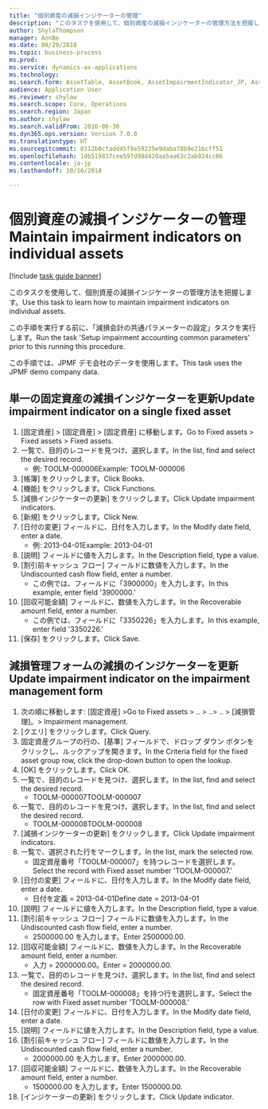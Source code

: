 ```yaml
--- 
title: "個別資産の減損インジケーターの管理"
description: "このタスクを使用して、個別資産の減損インジケーターの管理方法を把握します。"
author: ShylaThompson
manager: AnnBe
ms.date: 08/29/2018
ms.topic: business-process
ms.prod: 
ms.service: dynamics-ax-applications
ms.technology: 
ms.search.form: AssetTable, AssetBook, AssetImpairmentIndicator_JP, AssetImpairmentReview_JP, SysQueryForm
audience: Application User
ms.reviewer: shylaw
ms.search.scope: Core, Operations
ms.search.region: Japan
ms.author: shylaw
ms.search.validFrom: 2016-06-30
ms.dyn365.ops.version: Version 7.0.0
ms.translationtype: HT
ms.sourcegitcommit: 0312b8cfadd45f8e59225e9daba78b9e216cff51
ms.openlocfilehash: 1db519837cee597d98d420aa5aa63c2ab924cc06
ms.contentlocale: ja-jp
ms.lasthandoff: 10/16/2018

---
```

# <a name="maintain-impairment-indicators-on-individual-assets"></a><span data-ttu-id="95ff3-103">個別資産の減損インジケーターの管理</span><span class="sxs-lookup"><span data-stu-id="95ff3-103">Maintain impairment indicators on individual assets</span></span>

[!include [task guide banner](../../includes/task-guide-banner.md)]

<span data-ttu-id="95ff3-104">このタスクを使用して、個別資産の減損インジケーターの管理方法を把握します。</span><span class="sxs-lookup"><span data-stu-id="95ff3-104">Use this task to learn how to maintain impairment indicators on individual assets.</span></span>



<span data-ttu-id="95ff3-105">この手順を実行する前に、「減損会計の共通パラメーターの設定」タスクを実行します。</span><span class="sxs-lookup"><span data-stu-id="95ff3-105">Run the task 'Setup impairment accounting common parameters' prior to this running this procedure.</span></span> 



<span data-ttu-id="95ff3-106">この手順では、JPMF デモ会社のデータを使用します。</span><span class="sxs-lookup"><span data-stu-id="95ff3-106">This task uses the JPMF demo company data.</span></span>


## <a name="update-impairment-indicator-on-a-single-fixed-asset"></a><span data-ttu-id="95ff3-107">単一の固定資産の減損インジケーターを更新</span><span class="sxs-lookup"><span data-stu-id="95ff3-107">Update impairment indicator on a single fixed asset</span></span>
1. <span data-ttu-id="95ff3-108">[固定資産] > [固定資産] > [固定資産] に移動します。</span><span class="sxs-lookup"><span data-stu-id="95ff3-108">Go to Fixed assets > Fixed assets > Fixed assets.</span></span>
2. <span data-ttu-id="95ff3-109">一覧で、目的のレコードを見つけ、選択します。</span><span class="sxs-lookup"><span data-stu-id="95ff3-109">In the list, find and select the desired record.</span></span>
    * <span data-ttu-id="95ff3-110">例: TOOLM-000006</span><span class="sxs-lookup"><span data-stu-id="95ff3-110">Example: TOOLM-000006</span></span>  
3. <span data-ttu-id="95ff3-111">[帳簿] をクリックします。</span><span class="sxs-lookup"><span data-stu-id="95ff3-111">Click Books.</span></span>
4. <span data-ttu-id="95ff3-112">[機能] をクリックします。</span><span class="sxs-lookup"><span data-stu-id="95ff3-112">Click Functions.</span></span>
5. <span data-ttu-id="95ff3-113">[減損インジケーターの更新] をクリックします。</span><span class="sxs-lookup"><span data-stu-id="95ff3-113">Click Update impairment indicators.</span></span>
6. <span data-ttu-id="95ff3-114">[新規] をクリックします。</span><span class="sxs-lookup"><span data-stu-id="95ff3-114">Click New.</span></span>
7. <span data-ttu-id="95ff3-115">[日付の変更] フィールドに、日付を入力します。</span><span class="sxs-lookup"><span data-stu-id="95ff3-115">In the Modify date field, enter a date.</span></span>
    * <span data-ttu-id="95ff3-116">例: 2013-04-01</span><span class="sxs-lookup"><span data-stu-id="95ff3-116">Example: 2013-04-01</span></span>  
8. <span data-ttu-id="95ff3-117">[説明] フィールドに値を入力します。</span><span class="sxs-lookup"><span data-stu-id="95ff3-117">In the Description field, type a value.</span></span>
9. <span data-ttu-id="95ff3-118">[割引前キャッシュ フロー] フィールドに数値を入力します。</span><span class="sxs-lookup"><span data-stu-id="95ff3-118">In the Undiscounted cash flow field, enter a number.</span></span>
    * <span data-ttu-id="95ff3-119">この例では、フィールドに「3900000」を入力します。</span><span class="sxs-lookup"><span data-stu-id="95ff3-119">In this example, enter field '3900000.'</span></span>  
10. <span data-ttu-id="95ff3-120">[回収可能金額] フィールドに、数値を入力します。</span><span class="sxs-lookup"><span data-stu-id="95ff3-120">In the Recoverable amount field, enter a number.</span></span>
    * <span data-ttu-id="95ff3-121">この例では、フィールドに「3350226」を入力します。</span><span class="sxs-lookup"><span data-stu-id="95ff3-121">In this example, enter field '3350226.'</span></span>  
11. <span data-ttu-id="95ff3-122">[保存] をクリックします。</span><span class="sxs-lookup"><span data-stu-id="95ff3-122">Click Save.</span></span>

## <a name="update-impairment-indicator-on-the-impairment-management-form"></a><span data-ttu-id="95ff3-123">減損管理フォームの減損のインジケーターを更新</span><span class="sxs-lookup"><span data-stu-id="95ff3-123">Update impairment indicator on the impairment management form</span></span>
1. <span data-ttu-id="95ff3-124">次の順に移動します: [固定資産] ></span><span class="sxs-lookup"><span data-stu-id="95ff3-124">Go to Fixed assets > ..</span></span> <span data-ttu-id="95ff3-125">> ..</span><span class="sxs-lookup"><span data-stu-id="95ff3-125">> ..</span></span> <span data-ttu-id="95ff3-126">> [減損管理]。</span><span class="sxs-lookup"><span data-stu-id="95ff3-126">> Impairment management.</span></span>
2. <span data-ttu-id="95ff3-127">[クエリ] をクリックします。</span><span class="sxs-lookup"><span data-stu-id="95ff3-127">Click Query.</span></span>
3. <span data-ttu-id="95ff3-128">固定資産グループの行の、[基準] フィールドで、ドロップ ダウン ボタンをクリックし、ルックアップを開きます。</span><span class="sxs-lookup"><span data-stu-id="95ff3-128">In the Criteria field for the fixed asset group row, click the drop-down button to open the lookup.</span></span>
4. <span data-ttu-id="95ff3-129">[OK] をクリックします。</span><span class="sxs-lookup"><span data-stu-id="95ff3-129">Click OK.</span></span>
5. <span data-ttu-id="95ff3-130">一覧で、目的のレコードを見つけ、選択します。</span><span class="sxs-lookup"><span data-stu-id="95ff3-130">In the list, find and select the desired record.</span></span>
    * <span data-ttu-id="95ff3-131">TOOLM-000007</span><span class="sxs-lookup"><span data-stu-id="95ff3-131">TOOLM-000007</span></span>  
6. <span data-ttu-id="95ff3-132">一覧で、目的のレコードを見つけ、選択します。</span><span class="sxs-lookup"><span data-stu-id="95ff3-132">In the list, find and select the desired record.</span></span>
    * <span data-ttu-id="95ff3-133">TOOLM-000008</span><span class="sxs-lookup"><span data-stu-id="95ff3-133">TOOLM-000008</span></span>  
7. <span data-ttu-id="95ff3-134">[減損インジケーターの更新] をクリックします。</span><span class="sxs-lookup"><span data-stu-id="95ff3-134">Click Update impairment indicators.</span></span>
8. <span data-ttu-id="95ff3-135">一覧で、選択された行をマークします。</span><span class="sxs-lookup"><span data-stu-id="95ff3-135">In the list, mark the selected row.</span></span>
    * <span data-ttu-id="95ff3-136">固定資産番号「TOOLM-000007」を持つレコードを選択します。</span><span class="sxs-lookup"><span data-stu-id="95ff3-136">Select the record with Fixed asset number 'TOOLM-000007.'</span></span>  
9. <span data-ttu-id="95ff3-137">[日付の変更] フィールドに、日付を入力します。</span><span class="sxs-lookup"><span data-stu-id="95ff3-137">In the Modify date field, enter a date.</span></span>
    * <span data-ttu-id="95ff3-138">日付を定義 = 2013-04-01</span><span class="sxs-lookup"><span data-stu-id="95ff3-138">Define date = 2013-04-01</span></span>  
10. <span data-ttu-id="95ff3-139">[説明] フィールドに値を入力します。</span><span class="sxs-lookup"><span data-stu-id="95ff3-139">In the Description field, type a value.</span></span>
11. <span data-ttu-id="95ff3-140">[割引前キャッシュ フロー] フィールドに数値を入力します。</span><span class="sxs-lookup"><span data-stu-id="95ff3-140">In the Undiscounted cash flow field, enter a number.</span></span>
    * <span data-ttu-id="95ff3-141">2500000.00 を入力します。</span><span class="sxs-lookup"><span data-stu-id="95ff3-141">Enter 2500000.00.</span></span>  
12. <span data-ttu-id="95ff3-142">[回収可能金額] フィールドに、数値を入力します。</span><span class="sxs-lookup"><span data-stu-id="95ff3-142">In the Recoverable amount field, enter a number.</span></span>
    * <span data-ttu-id="95ff3-143">入力 = 2000000.00。</span><span class="sxs-lookup"><span data-stu-id="95ff3-143">Enter = 2000000.00.</span></span>  
13. <span data-ttu-id="95ff3-144">一覧で、目的のレコードを見つけ、選択します。</span><span class="sxs-lookup"><span data-stu-id="95ff3-144">In the list, find and select the desired record.</span></span>
    * <span data-ttu-id="95ff3-145">固定資産番号「TOOLM-000008」を持つ行を選択します。</span><span class="sxs-lookup"><span data-stu-id="95ff3-145">Select the row with Fixed asset number 'TOOLM-000008.'</span></span>  
14. <span data-ttu-id="95ff3-146">[日付の変更] フィールドに、日付を入力します。</span><span class="sxs-lookup"><span data-stu-id="95ff3-146">In the Modify date field, enter a date.</span></span>
15. <span data-ttu-id="95ff3-147">[説明] フィールドに値を入力します。</span><span class="sxs-lookup"><span data-stu-id="95ff3-147">In the Description field, type a value.</span></span>
16. <span data-ttu-id="95ff3-148">[割引前キャッシュ フロー] フィールドに数値を入力します。</span><span class="sxs-lookup"><span data-stu-id="95ff3-148">In the Undiscounted cash flow field, enter a number.</span></span>
    * <span data-ttu-id="95ff3-149">2000000.00 を入力します。</span><span class="sxs-lookup"><span data-stu-id="95ff3-149">Enter 2000000.00.</span></span>  
17. <span data-ttu-id="95ff3-150">[回収可能金額] フィールドに、数値を入力します。</span><span class="sxs-lookup"><span data-stu-id="95ff3-150">In the Recoverable amount field, enter a number.</span></span>
    * <span data-ttu-id="95ff3-151">1500000.00 を入力します。</span><span class="sxs-lookup"><span data-stu-id="95ff3-151">Enter 1500000.00.</span></span>  
18. <span data-ttu-id="95ff3-152">[インジケーターの更新] をクリックします。</span><span class="sxs-lookup"><span data-stu-id="95ff3-152">Click Update indicator.</span></span>



